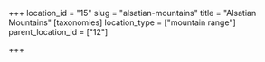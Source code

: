+++
location_id = "15"
slug = "alsatian-mountains"
title = "Alsatian Mountains"
[taxonomies]
location_type = ["mountain range"]
parent_location_id = ["12"]

+++


